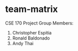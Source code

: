 # team-matrix
CSE 170 Project
Group Members:
1. Christopher Espitia
2. Ronald Baldonado
3. Andy Thai
